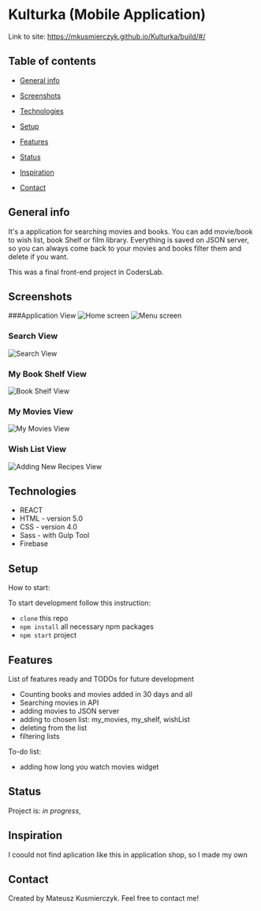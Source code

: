 # Kulturka (Mobile Application)
Link to site: https://mkusmierczyk.github.io/Kulturka/build/#/
## Table of contents
* [General info](#general-info)
* [Screenshots](#screenshots)
* [Technologies](#technologies)
* [Setup](#setup)
* [Features](#features)
* [Status](#status)

* [Inspiration](#inspiration)
* [Contact](#contact)

## General info
It's a  application for searching movies and books. You can add movie/book to wish list, book Shelf or film library. 
Everything is saved on JSON server, so you can always come back to your movies and books filter them and delete if you want.

This was a final front-end project in CodersLab.



## Screenshots

###Application View
![ Home screen  ](./development/images/main_view.png)
![ Menu screen  ](./development/images/menu.png)
### Search View
![ Search View ](./development/images/search_view.png)
### My Book Shelf View
![ Book Shelf View ](./development/images/my_shelf_view.png)
### My Movies View
![ My Movies View ](./development/images/my_movies_view.png)
### Wish List View
![ Adding New Recipes View ](./development/images/wish_list_view.png)

## Technologies
* REACT
* HTML - version 5.0
* CSS - version 4.0
* Sass -  with Gulp Tool
* Firebase
## Setup

How to start:

To start development follow this instruction:

* `clone` this repo
* `npm install` all necessary npm packages
* `npm start` project


## Features
List of features ready and TODOs for future development
* Counting books and movies added in 30 days and all
* Searching movies in API
* adding movies to JSON server
* adding to chosen list: my_movies, my_shelf, wishList
* deleting from the list
* filtering lists


To-do list:
* adding how long you watch movies widget


## Status
Project is: _in progress_, 

## Inspiration
I coould not find aplication like this in application shop, so I made my own

## Contact
Created by Mateusz Kusmierczyk. Feel free to contact me!


